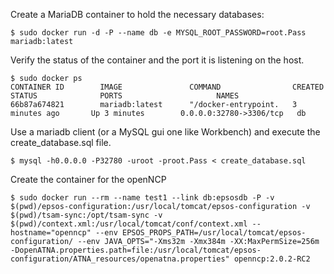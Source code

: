 Create a MariaDB container to hold the necessary databases:

    $ sudo docker run -d -P --name db -e MYSQL_ROOT_PASSWORD=root.Pass  mariadb:latest

Verify the status of the container and the port it is listening on the host.

    $ sudo docker ps
    CONTAINER ID        IMAGE               COMMAND                CREATED             STATUS              PORTS                     NAMES
    66b87a674821        mariadb:latest      "/docker-entrypoint.   3 minutes ago       Up 3 minutes        0.0.0.0:32780->3306/tcp   db  

Use a mariadb client (or a MySQL gui one like Workbench) and execute the create_database.sql file.

    $ mysql -h0.0.0.0 -P32780 -uroot -proot.Pass < create_database.sql 

Create the container for the openNCP

    $ sudo docker run --rm --name test1 --link db:epsosdb -P -v $(pwd)/epsos-configuration:/usr/local/tomcat/epsos-configuration -v $(pwd)/tsam-sync:/opt/tsam-sync -v $(pwd)/context.xml:/usr/local/tomcat/conf/context.xml --hostname="openncp" --env EPSOS_PROPS_PATH=/usr/local/tomcat/epsos-configuration/ --env JAVA_OPTS="-Xms32m -Xmx384m -XX:MaxPermSize=256m -DopenATNA.properties.path=file:/usr/local/tomcat/epsos-configuration/ATNA_resources/openatna.properties" openncp:2.0.2-RC2

